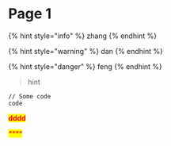 # Page 1

{% hint style="info" %}
zhang
{% endhint %}

{% hint style="warning" %}
dan
{% endhint %}

{% hint style="danger" %}
feng
{% endhint %}

> hint

```
// Some code
code
```

<mark style="color:red;">**dddd**</mark>

_<mark style="color:red;">****</mark>_
